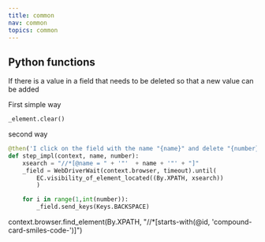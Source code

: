 ```yaml
---
title: common 
nav: common
topics: common
---
```



## Python functions

If there is a value in a field that needs to be deleted so that a new value can be added

First simple way
```python
_element.clear()
```
second way
```python
@then('I click on the field with the name "{name}" and delete "{number}" values')
def step_impl(context, name, number):
    xsearch = "//*[@name = " + '"'  + name + '"' + "]"
    _field = WebDriverWait(context.browser, timeout).until(
        EC.visibility_of_element_located((By.XPATH, xsearch))
        )

    for i in range(1,int(number)):
        _field.send_keys(Keys.BACKSPACE)
```

context.browser.find_element(By.XPATH, "//*[starts-with(@id, 'compound-card-smiles-code-')]")





